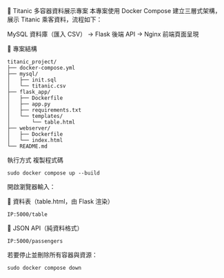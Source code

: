 🚢 Titanic 多容器資料展示專案
本專案使用 Docker Compose 建立三層式架構，展示 Titanic 乘客資料，流程如下：

MySQL 資料庫（匯入 CSV） → Flask 後端 API → Nginx 前端頁面呈現


📁 專案結構
```
titanic_project/
├── docker-compose.yml       
├── mysql/                   
│   ├── init.sql
│   └── titanic.csv
├── flask_app/               
│   ├── Dockerfile
│   ├── app.py
│   ├── requirements.txt
│   └── templates/
│       └── table.html       
├── webserver/               
│   ├── Dockerfile
│   └── index.html           
└── README.md                 
```


執行方式
複製程式碼
```
sudo docker compose up --build
```
開啟瀏覽器輸入：

🔸 資料表（table.html，由 Flask 渲染）
```
IP:5000/table
```

🔸 JSON API（純資料格式）
```
IP:5000/passengers
```

若要停止並刪除所有容器與資源：
```
sudo docker compose down
```
